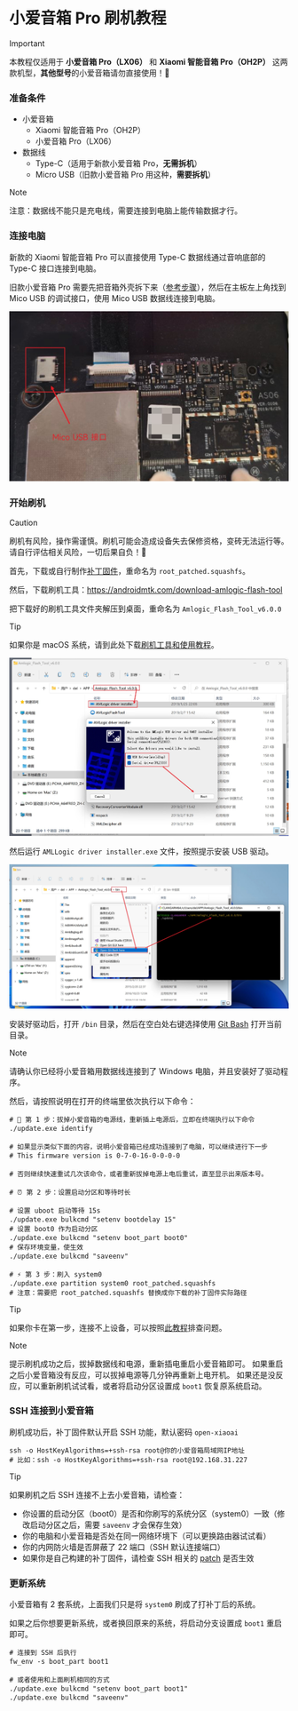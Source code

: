# 小爱音箱 Pro 刷机教程

> [!IMPORTANT]
> 本教程仅适用于 **小爱音箱 Pro（LX06）** 和 **Xiaomi 智能音箱 Pro（OH2P）** 这两款机型，**其他型号**的小爱音箱请勿直接使用！🚨

### 准备条件

- 小爱音箱
  - Xiaomi 智能音箱 Pro（OH2P）
  - 小爱音箱 Pro（LX06）
- 数据线
  - Type-C（适用于新款小爱音箱 Pro，**无需拆机**）
  - Micro USB（旧款小爱音箱 Pro 用这种，**需要拆机**）

> [!NOTE]
> 注意：数据线不能只是充电线，需要连接到电脑上能传输数据才行。

### 连接电脑

新款的 Xiaomi 智能音箱 Pro 可以直接使用 Type-C 数据线通过音响底部的 Type-C 接口连接到电脑。

旧款小爱音箱 Pro 需要先把音箱外壳拆下来（[参考步骤](https://www.52audio.com/archives/38303.html)），然后在主板左上角找到 Mico USB 的调试接口，使用 Mico USB 数据线连接到电脑。

![](./images/mico-usb.jpg)

### 开始刷机

> [!CAUTION]
> 刷机有风险，操作需谨慎。刷机可能会造成设备失去保修资格，变砖无法运行等。请自行评估相关风险，一切后果自负！🚨

首先，下载或自行制作[补丁固件](../packages/client-patch/README.md)，重命名为 `root_patched.squashfs`。

然后，下载刷机工具：https://androidmtk.com/download-amlogic-flash-tool

把下载好的刷机工具文件夹解压到桌面，重命名为 `Amlogic_Flash_Tool_v6.0.0`

> [!TIP]
> 如果你是 macOS 系统，请到此处下载[刷机工具和使用教程](../packages/flash-tool/README.md)。

![](./images/driver.jpg)

然后运行 `AMLLogic driver installer.exe` 文件，按照提示安装 USB 驱动。

![](./images/bash.jpg)

安装好驱动后，打开 `/bin` 目录，然后在空白处右键选择使用 [Git Bash](https://git-scm.com/downloads) 打开当前目录。

> [!NOTE]
> 请确认你已经将小爱音箱用数据线连接到了 Windows 电脑，并且安装好了驱动程序。

然后，请按照说明在打开的终端里依次执行以下命令：

```shell
# 🚗 第 1 步：拔掉小爱音箱的电源线，重新插上电源后，立即在终端执行以下命令
./update.exe identify

# 如果显示类似下面的内容，说明小爱音箱已经成功连接到了电脑，可以继续进行下一步
# This firmware version is 0-7-0-16-0-0-0-0

# 否则继续快速重试几次该命令，或者重新拔掉电源上电后重试，直至显示出来版本号。

# ⏰ 第 2 步：设置启动分区和等待时长

# 设置 uboot 启动等待 15s
./update.exe bulkcmd "setenv bootdelay 15"
# 设置 boot0 作为启动分区
./update.exe bulkcmd "setenv boot_part boot0"
# 保存环境变量，使生效
./update.exe bulkcmd "saveenv"

# ⚡️ 第 3 步：刷入 system0
./update.exe partition system0 root_patched.squashfs
# 注意：需要把 root_patched.squashfs 替换成你下载的补丁固件实际路径
```

> [!TIP]
> 如果你卡在第一步，连接不上设备，可以按照[此教程](https://github.com/idootop/open-xiaoai/issues/6#issuecomment-2815632879)排查问题。

> [!NOTE]
> 提示刷机成功之后，拔掉数据线和电源，重新插电重启小爱音箱即可。
> 如果重启之后小爱音箱没有反应，可以拔掉电源等几分钟再重新上电开机。
> 如果还是没反应，可以重新刷机试试看，或者将启动分区设置成 `boot1` 恢复原系统启动。

### SSH 连接到小爱音箱

刷机成功后，补丁固件默认开启 SSH 功能，默认密码 `open-xiaoai`

```shell
ssh -o HostKeyAlgorithms=+ssh-rsa root@你的小爱音箱局域网IP地址
# 比如：ssh -o HostKeyAlgorithms=+ssh-rsa root@192.168.31.227
```

> [!TIP]
> 如果刷机之后 SSH 连接不上去小爱音箱，请检查：
> - 你设置的启动分区（boot0）是否和你刷写的系统分区（system0）一致（修改启动分区之后，需要 `saveenv` 才会保存生效）
> - 你的电脑和小爱音箱是否处在同一网络环境下（可以更换路由器试试看）
> - 你的内网防火墙是否屏蔽了 22 端口（SSH 默认连接端口）
> - 如果你是自己构建的补丁固件，请检查 SSH 相关的 [patch](../packages/client-patch/patches/01-ssh.patch) 是否生效

### 更新系统

小爱音箱有 2 套系统，上面我们只是将 `system0` 刷成了打补丁后的系统。

如果之后你想要更新系统，或者换回原来的系统，将启动分支设置成 `boot1` 重启即可。

>

```shell
# 连接到 SSH 后执行
fw_env -s boot_part boot1

# 或者使用和上面刷机相同的方式
./update.exe bulkcmd "setenv boot_part boot1"
./update.exe bulkcmd "saveenv"
```
